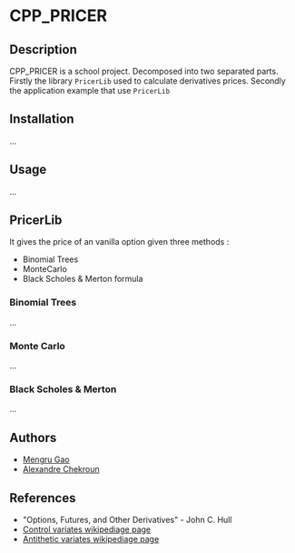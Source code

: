 # CPP_PRICER

## Description

CPP_PRICER is a school project. Decomposed into two separated parts. Firstly the library ```PricerLib``` used to calculate derivatives prices. Secondly the application example that use ```PricerLib```

## Installation

...

## Usage

...

## PricerLib

It gives the price of an vanilla option given three methods :
- Binomial Trees
- MonteCarlo
- Black Scholes & Merton formula

### Binomial Trees

...

### Monte Carlo

...

### Black Scholes & Merton

...

## Authors

- [Mengru Gao](https://github.com/Mengrulune)
- [Alexandre Chekroun](https://github.com/alchekroun)

## References

- "Options, Futures, and Other Derivatives" - John C. Hull
- [Control variates wikipediage page](https://en.wikipedia.org/wiki/Control_variates)
- [Antithetic variates wikipediage page](https://en.wikipedia.org/wiki/Antithetic_variates)